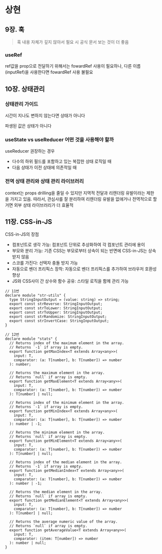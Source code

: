 # 상현
## 9장. 훅

> 훅 내용 자체가 깊지 않아서 필요 시 공식 문서 보는 것이 더 좋음
> 

### useRef

ref값을 prop으로 전달하기 위해서는 fowardRef 사용이 필요하나, 다른 이름(inputRef)을 사용한다면 fowardRef 사용 불필요

## 10장. 상태관리

### 상태관리 가이드

시간이 지나도 변하지 않는다면 상태가 아니다

파생된 값은 상태가 아니다

### useState vs useReducer 어떤 것을 사용해야 할까

useReducer 권장하는 경우

- 다수의 하위 필드를 포함하고 있는 복잡한 상태 로직일 때
- 다음 상태가 이전 상태에 의존적일 때

### 전역 상태 관리와 상태 관리 라이브러리

context는 props drilling을 줄일 수 있지만 지역적 전달과 리렌더링 유발이라는 제한을 가지고 있음. 따라서, 관심사를 잘 분리하여 리렌더링 유발을 없애거나 전역적으로 할거면 외부 상태 라이브러리가 더 효율적

## 11장. CSS-in-JS

CSS-in-JS의 장점

- 컴포넌트로 생각 가능: 컴포넌트 단위로 추상화하여 각 컴포넌트 관리에 용이
- 부모와 분리 가능: 기존 CSS는 부모로부터 상속이 되는 반면에 CSS-in-JS는 상속 받지 않음
- 스코를 가진다: 선택자 충돌 방지 가능
- 자동으로 벤더 프리픽스 장착: 자동으로 벤더 프리픽스를 추가하여 브라우저 호환성 향상
- JS와 CSS사이 간 상수와 함수 공유: 스타일 로직을 함께 관리 가능


```tsx
// 11번
declare module "str-utils" {
  type StringInputOutput = (value: string) => string;
  export const strReverse: StringInputOutput;
  export const strToLower: StringInputOutput;
  export const strToUpper: StringInputOutput;
  export const strRandomize: StringInputOutput;
  export const strInvertCase: StringInputOutput;
}

// 12번
declare module "stats" {
  // Returns index of the maximum element in the array.
  // Returns `-1` if array is empty.
  export function getMaxIndex<T extends Array<any>>(
    input: T,
    comparator: (a: T[number], b: T[number]) => number
  ): number;

  // Returns the maximum element in the array.
  // Returns `null` if array is empty.
  export function getMaxElement<T extends Array<any>>(
    input: T,
    comparator: (a: T[number], b: T[number]) => number
  ): T[number] | null;

  // Returns index of the minimum element in the array.
  // Returns `-1` if array is empty.
  export function getMinIndex<T extends Array<any>>(
    input: T,
    comparator: (a: T[number], b: T[number]) => number
  ): number | -1;

  // Returns the minimum element in the array.
  // Returns `null` if array is empty.
  export function getMinElement<T extends Array<any>>(
    input: T,
    comparator: (a: T[number], b: T[number]) => number
  ): T[number] | null;

  // Returns index of the median element in the array.
  // Returns `-1` if array is empty.
  export function getMedianIndex<T extends Array<any>>(
    input: T,
    comparator: (a: T[number], b: T[number]) => number
  ): number | -1;

  // Returns the median element in the array.
  // Returns `null` if array is empty.
  export function getMedianElement<T extends Array<any>>(
    input: T,
    comparator: (a: T[number], b: T[number]) => number
  ): T[number] | null;

  // Returns the average numeric value of the array.
  // Returns `null` if array is empty.
  export function getAverageValue<T extends Array<any>>(
    input: T,
    comparator: (item: T[number]) => number
  ): number | null;
}
```
